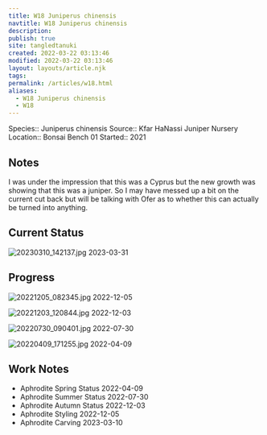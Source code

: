 ```yaml
---
title: W18 Juniperus chinensis
navtitle: W18 Juniperus chinensis
description: 
publish: true
site: tangledtanuki
created: 2022-03-22 03:13:46
modified: 2022-03-22 03:13:46
layout: layouts/article.njk
tags: 
permalink: /articles/w18.html
aliases:
  - W18 Juniperus chinensis
  - W18
---
```


Species:: Juniperus chinensis
Source:: Kfar HaNassi Juniper Nursery
Location:: Bonsai Bench 01
Started:: 2021
## Notes

I was under the impression that this was a Cyprus but the new growth was showing that this was a juniper. So I may have messed up a bit on the current cut back but will be talking with Ofer as to whether this can actually be turned into anything.

## Current Status

![20230310_142137.jpg](/img/20230310_142137.jpg)
2023-03-31


## Progress

![20221205_082345.jpg](/img/20221205_082345.jpg)
2022-12-05

![20221203_120844.jpg](/img/20221203_120844.jpg)
2022-12-03

![20220730_090401.jpg](/img/20220730_090401.jpg)
2022-07-30

![20220409_171255.jpg](/img/20220409_171255.jpg)
2022-04-09

## Work Notes

- Aphrodite Spring Status 2022-04-09
- Aphrodite Summer Status 2022-07-30
- Aphrodite Autumn Status 2022-12-03
- Aphrodite Styling 2022-12-05
- Aphrodite Carving 2023-03-10

